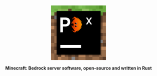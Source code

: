 <p align="center">
    <a href="">
      <img src=".github/img/PowerCrabX.png" width=35% alt="Chorus">
    </a>
    <p align="center">
        <strong>
            Minecraft: Bedrock server software, open-source and written in Rust
        </strong>
    </p>
</p>